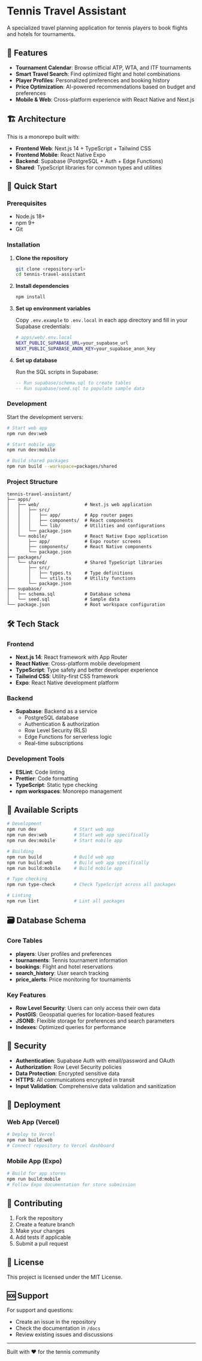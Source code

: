 # Tennis Travel Assistant

A specialized travel planning application for tennis players to book flights and hotels for tournaments.

## 🎾 Features

- **Tournament Calendar**: Browse official ATP, WTA, and ITF tournaments
- **Smart Travel Search**: Find optimized flight and hotel combinations
- **Player Profiles**: Personalized preferences and booking history
- **Price Optimization**: AI-powered recommendations based on budget and preferences
- **Mobile & Web**: Cross-platform experience with React Native and Next.js

## 🏗️ Architecture

This is a monorepo built with:

- **Frontend Web**: Next.js 14 + TypeScript + Tailwind CSS
- **Frontend Mobile**: React Native Expo
- **Backend**: Supabase (PostgreSQL + Auth + Edge Functions)
- **Shared**: TypeScript libraries for common types and utilities

## 🚀 Quick Start

### Prerequisites

- Node.js 18+ 
- npm 9+
- Git

### Installation

1. **Clone the repository**
   ```bash
   git clone <repository-url>
   cd tennis-travel-assistant
   ```

2. **Install dependencies**
   ```bash
   npm install
   ```

3. **Set up environment variables**
   
   Copy `.env.example` to `.env.local` in each app directory and fill in your Supabase credentials:
   
   ```bash
   # apps/web/.env.local
   NEXT_PUBLIC_SUPABASE_URL=your_supabase_url
   NEXT_PUBLIC_SUPABASE_ANON_KEY=your_supabase_anon_key
   ```

4. **Set up database**
   
   Run the SQL scripts in Supabase:
   ```sql
   -- Run supabase/schema.sql to create tables
   -- Run supabase/seed.sql to populate sample data
   ```

### Development

Start the development servers:

```bash
# Start web app
npm run dev:web

# Start mobile app  
npm run dev:mobile

# Build shared packages
npm run build --workspace=packages/shared
```

### Project Structure

```
tennis-travel-assistant/
├── apps/
│   ├── web/                 # Next.js web application
│   │   ├── src/
│   │   │   ├── app/         # App router pages
│   │   │   ├── components/  # React components
│   │   │   └── lib/         # Utilities and configurations
│   │   └── package.json
│   └── mobile/              # React Native Expo application
│       ├── app/             # Expo router screens
│       ├── components/      # React Native components
│       └── package.json
├── packages/
│   └── shared/              # Shared TypeScript libraries
│       ├── src/
│       │   ├── types.ts     # Type definitions
│       │   └── utils.ts     # Utility functions
│       └── package.json
├── supabase/
│   ├── schema.sql           # Database schema
│   └── seed.sql             # Sample data
└── package.json             # Root workspace configuration
```

## 🛠️ Tech Stack

### Frontend
- **Next.js 14**: React framework with App Router
- **React Native**: Cross-platform mobile development
- **TypeScript**: Type safety and better developer experience
- **Tailwind CSS**: Utility-first CSS framework
- **Expo**: React Native development platform

### Backend
- **Supabase**: Backend as a service
  - PostgreSQL database
  - Authentication & authorization
  - Row Level Security (RLS)
  - Edge Functions for serverless logic
  - Real-time subscriptions

### Development Tools
- **ESLint**: Code linting
- **Prettier**: Code formatting
- **TypeScript**: Static type checking
- **npm workspaces**: Monorepo management

## 🔧 Available Scripts

```bash
# Development
npm run dev              # Start web app
npm run dev:web          # Start web app specifically  
npm run dev:mobile       # Start mobile app

# Building
npm run build            # Build web app
npm run build:web        # Build web app specifically
npm run build:mobile     # Build mobile app

# Type checking
npm run type-check       # Check TypeScript across all packages

# Linting
npm run lint             # Lint all packages
```

## 🗃️ Database Schema

### Core Tables

- **players**: User profiles and preferences
- **tournaments**: Tennis tournament information
- **bookings**: Flight and hotel reservations
- **search_history**: User search tracking
- **price_alerts**: Price monitoring for tournaments

### Key Features

- **Row Level Security**: Users can only access their own data
- **PostGIS**: Geospatial queries for location-based features
- **JSONB**: Flexible storage for preferences and search parameters
- **Indexes**: Optimized queries for performance

## 🔐 Security

- **Authentication**: Supabase Auth with email/password and OAuth
- **Authorization**: Row Level Security policies
- **Data Protection**: Encrypted sensitive data
- **HTTPS**: All communications encrypted in transit
- **Input Validation**: Comprehensive data validation and sanitization

## 📱 Deployment

### Web App (Vercel)
```bash
# Deploy to Vercel
npm run build:web
# Connect repository to Vercel dashboard
```

### Mobile App (Expo)
```bash
# Build for app stores
npm run build:mobile
# Follow Expo documentation for store submission
```

## 🤝 Contributing

1. Fork the repository
2. Create a feature branch
3. Make your changes
4. Add tests if applicable
5. Submit a pull request

## 📄 License

This project is licensed under the MIT License.

## 🆘 Support

For support and questions:
- Create an issue in the repository
- Check the documentation in `/docs`
- Review existing issues and discussions

---

Built with ❤️ for the tennis community
